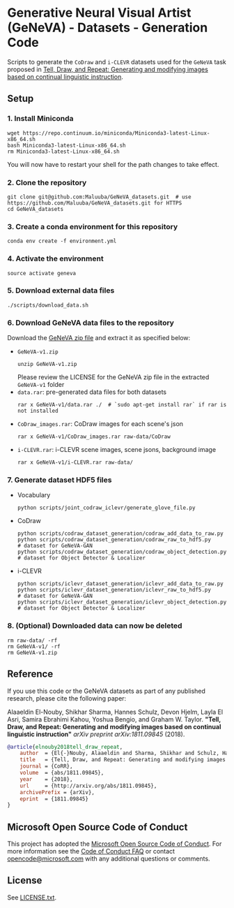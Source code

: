 # Generative Neural Visual Artist (GeNeVA) - Datasets - Generation Code

Scripts to generate the `CoDraw` and `i-CLEVR` datasets used for the `GeNeVA` task proposed in [Tell, Draw, and Repeat: Generating and modifying images based on continual linguistic instruction](https://arxiv.org/abs/1811.09845).

## Setup ##

### 1. Install Miniconda

    wget https://repo.continuum.io/miniconda/Miniconda3-latest-Linux-x86_64.sh
    bash Miniconda3-latest-Linux-x86_64.sh
    rm Miniconda3-latest-Linux-x86_64.sh

You will now have to restart your shell for the path changes to take effect.

### 2. Clone the repository

    git clone git@github.com:Maluuba/GeNeVA_datasets.git  # use https://github.com/Maluuba/GeNeVA_datasets.git for HTTPS
    cd GeNeVA_datasets

### 3. Create a conda environment for this repository

    conda env create -f environment.yml

### 4. Activate the environment

    source activate geneva

### 5. Download external data files

    ./scripts/download_data.sh

### 6. Download GeNeVA data files to the repository

Download the [GeNeVA zip file](https://www.microsoft.com/en-us/research/project/generative-neural-visual-artist-geneva/) and extract it as specified below:
 - `GeNeVA-v1.zip`
    ```
    unzip GeNeVA-v1.zip
    ```
    Please review the LICENSE for the GeNeVA zip file in the extracted `GeNeVA-v1` folder
 - `data.rar`: pre-generated data files for both datasets
    ```
    rar x GeNeVA-v1/data.rar ./  # `sudo apt-get install rar` if rar is not installed
    ```
 - `CoDraw_images.rar`: CoDraw images for each scene's json
    ```
    rar x GeNeVA-v1/CoDraw_images.rar raw-data/CoDraw
    ```
 - `i-CLEVR.rar`: i-CLEVR scene images, scene jsons, background image
    ```
    rar x GeNeVA-v1/i-CLEVR.rar raw-data/
    ```

### 7. Generate dataset HDF5 files

 - Vocabulary
    ```
    python scripts/joint_codraw_iclevr/generate_glove_file.py
    ```
 - CoDraw
    ```
    python scripts/codraw_dataset_generation/codraw_add_data_to_raw.py
    python scripts/codraw_dataset_generation/codraw_raw_to_hdf5.py       # dataset for GeNeVA-GAN
    python scripts/codraw_dataset_generation/codraw_object_detection.py  # dataset for Object Detector & Localizer
    ```
 - i-CLEVR
    ```
    python scripts/iclevr_dataset_generation/iclevr_add_data_to_raw.py
    python scripts/iclevr_dataset_generation/iclevr_raw_to_hdf5.py       # dataset for GeNeVA-GAN
    python scripts/iclevr_dataset_generation/iclevr_object_detection.py  # dataset for Object Detector & Localizer
    ```

### 8. (Optional) Downloaded data can now be deleted

    rm raw-data/ -rf
    rm GeNeVA-v1/ -rf
    rm GeNeVA-v1.zip

## Reference ##
If you use this code or the GeNeVA datasets as part of any published research, please cite the following paper:

Alaaeldin El-Nouby, Shikhar Sharma, Hannes Schulz, Devon Hjelm, Layla El Asri, Samira Ebrahimi Kahou, Yoshua Bengio, and Graham W. Taylor.
**"Tell, Draw, and Repeat: Generating and modifying images based on continual linguistic instruction"**
*arXiv preprint arXiv:1811.09845* (2018).

```bibtex
@article{elnouby2018tell_draw_repeat,
    author  = {El{-}Nouby, Alaaeldin and Sharma, Shikhar and Schulz, Hannes and Hjelm, Devon and El Asri, Layla and Ebrahimi Kahou, Samira and Bengio, Yoshua and Taylor, Graham W.},
    title   = {Tell, Draw, and Repeat: Generating and modifying images based on continual linguistic instruction},
    journal = {CoRR},
    volume  = {abs/1811.09845},
    year    = {2018},
    url     = {http://arxiv.org/abs/1811.09845},
    archivePrefix = {arXiv},
    eprint  = {1811.09845}
}
```

## Microsoft Open Source Code of Conduct ##
This project has adopted the [Microsoft Open Source Code of Conduct](https://opensource.microsoft.com/codeofconduct/).
For more information see the [Code of Conduct FAQ](https://opensource.microsoft.com/codeofconduct/faq/)
or contact [opencode@microsoft.com](mailto:opencode@microsoft.com) with any additional questions or comments.

## License ##
See [LICENSE.txt](LICENSE.txt).
